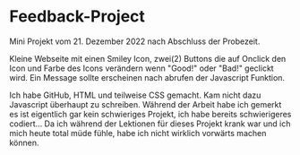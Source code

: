 # Feedback-Project

Mini Projekt vom 21. Dezember 2022 nach Abschluss der Probezeit.

Kleine Webseite mit einen Smiley Icon, zwei(2) Buttons die auf Onclick den Icon und Farbe des Icons verändern wenn "Good!" oder "Bad!" geclickt wird. Ein Message sollte erscheinen nach abrufen der Javascript Funktion.

Ich habe GitHub, HTML und teilweise CSS gemacht. Kam nicht dazu Javascript überhaupt zu schreiben. Während der Arbeit habe ich gemerkt es ist eigentlich gar kein schwieriges Projekt, ich habe bereits schwierigeres codiert... Da ich während der Lektionen für dieses Projekt krank war und ich mich heute total müde fühle, habe ich nicht wirklich vorwärts machen können.